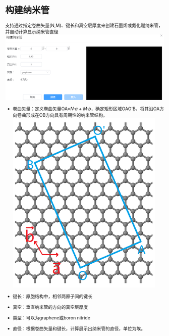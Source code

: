 # 构建纳米管
支持通过指定卷曲矢量(N,M)、键长和真空层厚度来创建石墨烯或氮化硼纳米管，并自动计算显示纳米管直径
![build_crystal](.././nested/qstudio_manual_build_nanotube.png)

- 卷曲矢量：定义卷曲矢量OA=*N·a + M·b*，确定矩形区域OAO'B，将其沿OA方向卷曲形成在OB方向具有周期性的纳米管结构。
![build_crystal](.././nested/qstudio_manual_build_nanotube2.png)

- 键长：原胞结构中，相邻两原子间的键长
- 真空：垂直纳米管的方向的真空层厚度
- 类型：可以为graphene或boron nitride
- 直径：根据卷曲矢量和键长，计算展示出纳米管的直径，单位为埃。